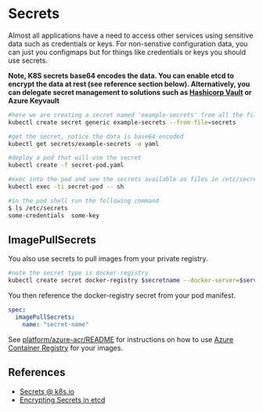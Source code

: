 # Secrets #

Almost all applications have a need to access other services using sensitive data such as credentials or keys.  For non-senstive configuration data, you can just you configmaps but for things like credentials or keys you should use secrets.

**Note, K8S secrets base64 encodes the data.  You can enable etcd to encrypt the data at rest (see reference section below).  Alternatively, you can delegate secret management to solutions such as [Hashicorp Vault](https://www.vaultproject.io/) or Azure Keyvault**

```sh
#here we are creating a secret named 'example-secrets' from all the files in the directory 'secrets'
kubectl create secret generic example-secrets --from-file=secrets

#get the secret, notice the data is base64 encoded
kubectl get secrets/example-secrets -o yaml

#deploy a pod that will use the secret
kubectl create -f secret-pod.yaml

#exec into the pod and see the secrets available as files in /etc/secrets
kubectl exec -ti secret-pod -- sh

#in the pod shell run the following command
$ ls /etc/secrets
some-credentials  some-key
```

## ImagePullSecrets ##

You also use secrets to pull images from your private registry.  

```sh
#note the secret type is docker-registry
kubectl create secret docker-registry $secretname --docker-server=$server --docker-username=$username --docker-password=$password --docker-email=$email
```

You then reference the docker-registry secret from your pod manifest.

```yaml
spec:
  imagePullSecrets:
    name: "secret-name"
```

See [platform/azure-acr/README](../platform/azure-acr/README.md) for instructions on how to use [Azure Container Registry](https://docs.microsoft.com/en-us/azure/container-registry/) for your images.

## References ##

- [Secrets @ k8s.io](https://kubernetes.io/docs/concepts/configuration/secret/)
- [Encrypting Secrets in etcd](https://kubernetes.io/docs/tasks/administer-cluster/encrypt-data/)